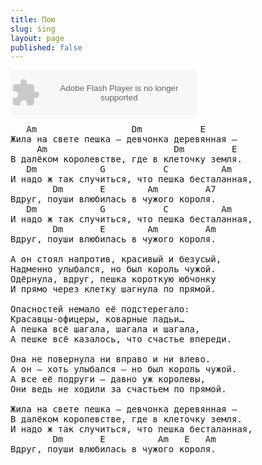 ```yaml
---
title: Пою
slug: sing
layout: page
published: false
---
```


<object classid="clsid:d27cdb6e-ae6d-11cf-96b8-444553540000" width="300" height="72" codebase="http://download.macromedia.com/pub/shockwave/cabs/flash/swflash.cab#version=6,0,40,0"><param name="video" value="http://flv.video.yandex.ru/lite-audio/rotuka/cldshby07j.603/" /><param name="allowFullScreen" value="true" /><param name="scale" value="noscale" /><param name="src" value="http://flv.video.yandex.ru/lite-audio/rotuka/cldshby07j.603/" /><param name="allowfullscreen" value="true" /><embed type="application/x-shockwave-flash" width="300" height="72" src="http://flv.video.yandex.ru/lite-audio/rotuka/cldshby07j.603/" scale="noscale" allowfullscreen="true" video="http://flv.video.yandex.ru/lite-audio/rotuka/cldshby07j.603/"></embed></object>
<pre style="font-family: monospace">
   Am                  Dm           E
Жила на свете пешка — девчонка деревянная —
     Am                        Dm         E
В далёком королевстве, где в клеточку земля.
   Dm            G           C          Am
И надо ж так случиться, что пешка бесталанная,
        Dm       E        Am         A7
Вдруг, поуши влюбилась в чужого короля.
   Dm            G           C          Am
И надо ж так случиться, что пешка бесталанная,
        Dm       E        Am         Am
Вдруг, поуши влюбилась в чужого короля.

А он стоял напротив, красивый и безусый,
Надменно улыбался, но был король чужой.
Одёрнула, вдруг, пешка короткую юбчонку
И прямо через клетку шагнула по прямой.

Опасностей немало её подстерегало:
Красавцы-офицеры, коварные ладьи…
А пешка всё шагала, шагала и шагала,
А пешке всё казалось, что счастье впереди.

Она не повернула ни вправо и ни влево.
А он — хоть улыбался — но был король чужой.
А все её подруги — давно уж королевы,
Они ведь не ходили за счастьем по прямой.

Жила на свете пешка — девчонка деревянная —
В далёком королевстве, где в клеточку земля.
И надо ж так случиться, что пешка бесталанная,
        Dm       E          Am   E   Am 
Вдруг, поуши влюбилась в чужого короля.
</pre>
